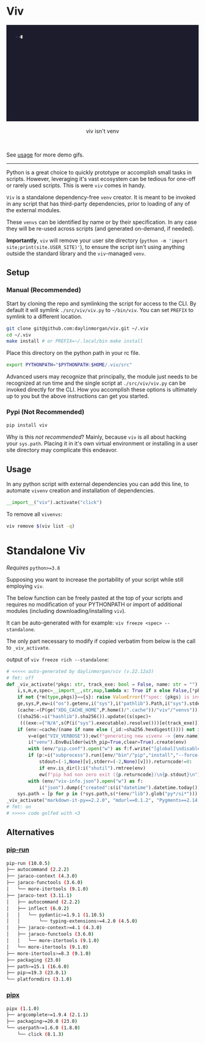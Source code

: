 # Viv

<!-- PROJECT DEMO -->
<div align="center">
  <a href="https://github.com/daylinmorgan/viv">
    <img src="https://raw.githubusercontent.com/daylinmorgan/viv/main/docs/demo.gif" alt="Logo" width=600 >
  </a>
  <p align="center">
  viv isn't venv
  </p>
</div>
<br />

See [usage](https://github.com/daylinmorgan/viv/blob/main/docs/usage.md) for more demo gifs.

---

Python is a great choice to quickly prototype or accomplish small tasks in scripts.
However, leveraging it's vast ecosystem can be tedious for one-off or rarely used scripts.
This is were `viv` comes in handy.

`Viv` is a standalone dependency-free `venv` creator.
It is meant to be invoked in any script that has third-party dependencies,
prior to loading of any of the external modules.

These `venvs` can be identified by name or by their specification.
In any case they will be re-used across scripts (and generated on-demand, if needed).

**Importantly**, `viv` will remove your user site directory (`python -m 'import site;print(site.USER_SITE)'`),
to ensure the script isn't using anything outside the standard library and the `viv`-managed `venv`.

## Setup

### Manual (Recommended)

Start by cloning the repo and symlinking the script for access to the CLI.
By default it will symlink `./src/viv/viv.py` to `~/bin/viv`.
You can set `PREFIX` to symlink to a different location.

```sh
git clone git@github.com:daylinmorgan/viv.git ~/.viv
cd ~/.viv
make install # or PREFIX=~/.local/bin make install
```

Place this directory on the python path in your rc file.

```sh
export PYTHONPATH="$PYTHONPATH:$HOME/.viv/src"
```

Advanced users may recognize that principally,
the module just needs to be recognized at run time
and the single script at `./src/viv/viv.py` can be invoked directly for the CLI.
How you accomplish these options is ultimately up to you but the above instructions can get you started.

### Pypi (Not Recommended)

```sh
pip install viv
```

Why is this *not recommended*? Mainly, because `viv` is all about hacking your `sys.path`.
Placing it in it's own virtual environment or installing in a user site directory may complicate this endeavor.

## Usage

In any python script with external dependencies you can add this line,
to automate `vivenv` creation and installation of dependencies.

```python
__import__("viv").activate("click")
```

To remove all `vivenvs`:

```sh
viv remove $(viv list -q)
```

# Standalone Viv

*Requires* `python>=3.8`

Supposing you want to increase the portability of your script while still employing `viv`.

The below function can be freely pasted at the top of your scripts and requires
no modification of your PYTHONPATH or import of additional modules (including downloading/installing `viv`).

It can be auto-generated with for example: `viv freeze <spec> --standalone`.

The only part necessary to modify if copied verbatim from below is the call to `_viv_activate`.

output of `viv freeze rich --standalone`:
```python
# <<<<< auto-generated by daylinmorgan/viv (v.22.12a3)
# fmt: off
def _viv_activate(*pkgs: str, track_exe: bool = False, name: str = "") -> None:                               # noqa
    i,s,m,e,spec=__import__,str,map,lambda x: True if x else False,[*pkgs]                                    # noqa
    if not {*m(type,pkgs)}=={s}: raise ValueError(f"spec: {pkgs} is invalid")                                 # noqa
    ge,sys,P,ew=i("os").getenv,i("sys"),i("pathlib").Path,i("sys").stderr.write                               # noqa
    (cache:=(P(ge("XDG_CACHE_HOME",P.home()/".cache"))/"viv"/"venvs")).mkdir(parents=True,exist_ok=True)      # noqa
    ((sha256:=i("hashlib").sha256()).update((s(spec)+                                                         # noqa
     (((exe:=("N/A",s(P(i("sys").executable).resolve()))[e(track_exe)])))).encode()))                         # noqa
    if (env:=cache/(name if name else (_id:=sha256.hexdigest()))) not in cache.glob("*/") or ge("VIV_FORCE"): # noqa
        v=e(ge("VIV_VERBOSE"));ew(f"generating new vivenv -> {env.name}\n")                                   # noqa
        i("venv").EnvBuilder(with_pip=True,clear=True).create(env)                                            # noqa
        with (env/"pip.conf").open("w") as f:f.write("[global]\ndisable-pip-version-check=true")              # noqa
        if (p:=i("subprocess").run([env/"bin"/"pip","install","--force-reinstall",*spec],text=True,           # noqa
            stdout=(-1,None)[v],stderr=(-2,None)[v])).returncode!=0:                                          # noqa
            if env.is_dir():i("shutil").rmtree(env)                                                           # noqa
            ew(f"pip had non zero exit ({p.returncode})\n{p.stdout}\n");sys.exit(p.returncode)                # noqa
        with (env/"viv-info.json").open("w") as f:                                                            # noqa
            i("json").dump({"created":s(i("datetime").datetime.today()),"id":_id,"spec":spec,"exe":exe},f)    # noqa
    sys.path = [p for p in (*sys.path,s(*(env/"lib").glob("py*/si*"))) if p!=i("site").USER_SITE]             # noqa
_viv_activate("markdown-it-py==2.2.0", "mdurl==0.1.2", "Pygments==2.14.0", "rich==13.3.2")                    # noqa
# fmt: on
# >>>>> code golfed with <3
```

## Alternatives

### [pip-run](https://github.com/jaraco/pip-run)

```sh
pip-run (10.0.5)
├── autocommand (2.2.2)
├── jaraco-context (4.3.0)
├── jaraco-functools (3.6.0)
│   └── more-itertools (9.1.0)
├── jaraco-text (3.11.1)
│   ├── autocommand (2.2.2)
│   ├── inflect (6.0.2)
│   │   └── pydantic>=1.9.1 (1.10.5)
│   │       └── typing-extensions>=4.2.0 (4.5.0)
│   ├── jaraco-context>=4.1 (4.3.0)
│   ├── jaraco-functools (3.6.0)
│   │   └── more-itertools (9.1.0)
│   └── more-itertools (9.1.0)
├── more-itertools>=8.3 (9.1.0)
├── packaging (23.0)
├── path>=15.1 (16.6.0)
├── pip>=19.3 (23.0.1)
└── platformdirs (3.1.0)
```

### [pipx](https://github.com/pypa/pipx/)

```sh
pipx (1.1.0)
├── argcomplete>=1.9.4 (2.1.1)
├── packaging>=20.0 (23.0)
└── userpath>=1.6.0 (1.8.0)
    └── click (8.1.3)
```
